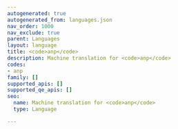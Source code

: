 ```yaml
---
autogenerated: true
autogenerated_from: languages.json
nav_order: 1000
nav_exclude: true
parent: Languages
layout: language
title: <code>anp</code>
description: Machine translation for <code>anp</code>
codes:
- anp
family: []
supported_apis: []
supported_qe_apis: []
seo:
  name: Machine translation for <code>anp</code>
  type: Language

---
```


